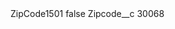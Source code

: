 <?xml version="1.0" encoding="UTF-8"?>
<CustomMetadata xmlns="http://soap.sforce.com/2006/04/metadata" xmlns:xsi="http://www.w3.org/2001/XMLSchema-instance" xmlns:xsd="http://www.w3.org/2001/XMLSchema">
    <label>ZipCode1501</label>
    <protected>false</protected>
    <values>
        <field>Zipcode__c</field>
        <value xsi:type="xsd:string">30068</value>
    </values>
</CustomMetadata>
